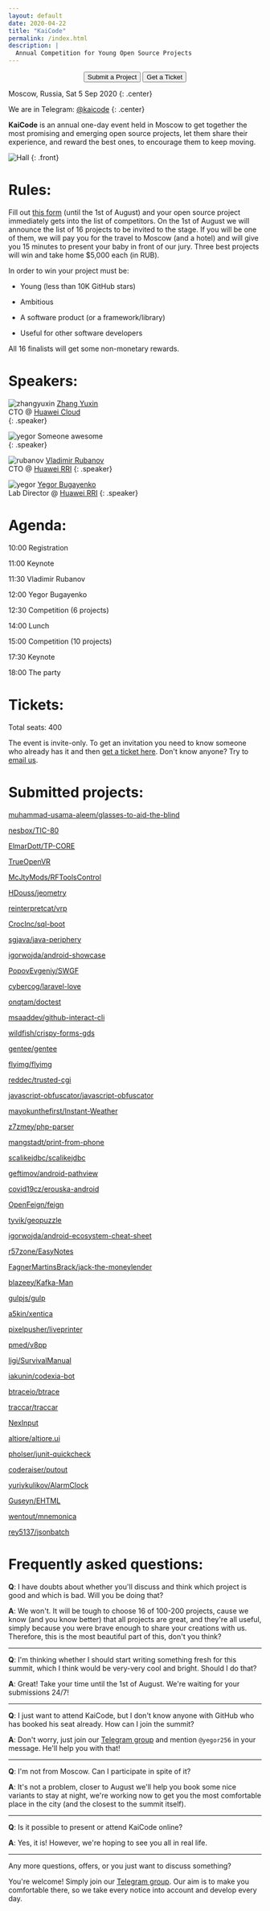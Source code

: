 ```yaml
---
layout: default
date: 2020-04-22
title: "KaiCode"
permalink: /index.html
description: |
  Annual Competition for Young Open Source Projects
---
```


<div style="text-align: center">
<form action="https://docs.google.com/forms/d/1Cp6MZKzloZ0dJWu22kRp0p2MthEvq3UHRW2W7zzSPUc" style="display: inline">
  <button type="submit">Submit a Project</button>
</form>
<form action="https://kaicode.timepad.ru/event/1317705/" style="display: inline">
  <button type="submit">Get a Ticket</button>
</form>
</div>

Moscow, Russia, Sat 5 Sep 2020
{: .center}

We are in Telegram: [@kaicode](https://t.me/kaicode)
{: .center}

**KaiCode** is an annual one-day event held in Moscow to
get together the most promising and emerging open
source projects, let them share their experience,
and reward the best ones, to encourage them to keep moving.

![Hall](/images/hall.jpg)
{: .front}

# Rules:

Fill out [this form](https://docs.google.com/forms/d/1Cp6MZKzloZ0dJWu22kRp0p2MthEvq3UHRW2W7zzSPUc)
(until the 1st of August)
and your open source project
immediately gets into the list of competitors. On the 1st of August
we will announce the list of 16 projects to be invited
to the stage. If you will be one of them, we will pay you for
the travel to Moscow (and a hotel) and will give you 15 minutes
to present your baby in front of our jury.
Three best projects will win and take home $5,000 each (in RUB).

In order to win your project must be:

  * Young (less than 10K GitHub stars)

  * Ambitious

  * A software product (or a framework/library)

  * Useful for other software developers

All 16 finalists will get some non-monetary rewards.

# Speakers:

![zhangyuxin](/images/zhangyuxin.jpg)
[Zhang Yuxin](https://www.huaweicloud.com/intl/en-us/news/building-a-smart-future-with-full-stack-innovation-for-the-cloud.html)
<br/>
CTO @ [Huawei Cloud](https://www.huaweicloud.com)
<br/>
{: .speaker}

![yegor](/images/face.jpg)
Someone awesome
<br/>
{: .speaker}

![rubanov](/images/rubanov.jpg)
[Vladimir Rubanov](https://www.rubanov.pro/)
<br/>
CTO @ [Huawei RRI](https://career.huawei.ru/rri/)
{: .speaker}

![yegor](https://www.yegor256.com/images/face-256x256.jpg)
[Yegor Bugayenko](https://www.yegor256.com)
<br/>
Lab Director @ [Huawei RRI](https://career.huawei.ru/rri/)
{: .speaker}

# Agenda:

10:00 Registration

11:00 Keynote

11:30 Vladimir Rubanov

12:00 Yegor Bugayenko

12:30 Competition (6 projects)

14:00 Lunch

15:00 Competition (10 projects)

17:30 Keynote

18:00 The party

# Tickets:

Total seats: 400

The event is invite-only. To get an invitation you need to know
someone who already has it and then
[get a ticket here](https://kaicode.timepad.ru/event/1317705/).
Don't know anyone? Try to
[email us](mailto:tickets@kaicode.org).

# Submitted projects:

[muhammad-usama-aleem/glasses-to-aid-the-blind](https://github.com/muhammad-usama-aleem/glasses-to-aid-the-blind)

[nesbox/TIC-80](https://github.com/nesbox/TIC-80)

[ElmarDott/TP-CORE](https://github.com/ElmarDott/TP-CORE)

[TrueOpenVR](https://github.com/TrueOpenVR)

[McJtyMods/RFToolsControl](https://github.com/McJtyMods/RFToolsControl)

[HDouss/jeometry](https://github.com/HDouss/jeometry)

[reinterpretcat/vrp](https://github.com/reinterpretcat/vrp)

[CrocInc/sql-boot](https://github.com/CrocInc/sql-boot)

[sgjava/java-periphery](https://github.com/sgjava/java-periphery)

[igorwojda/android-showcase](https://github.com/igorwojda/android-showcase)

[PopovEvgeniy/SWGF](https://github.com/PopovEvgeniy/SWGF)

[cybercog/laravel-love](https://github.com/cybercog/laravel-love)

[onqtam/doctest](https://github.com/onqtam/doctest)

[msaaddev/github-interact-cli](https://github.com/msaaddev/github-interact-cli)

[wildfish/crispy-forms-gds](https://github.com/wildfish/crispy-forms-gds)

[gentee/gentee](https://github.com/gentee/gentee)

[flyimg/flyimg](https://github.com/flyimg/flyimg)

[reddec/trusted-cgi](https://github.com/reddec/trusted-cgi)

[javascript-obfuscator/javascript-obfuscator](https://github.com/javascript-obfuscator/javascript-obfuscator)

[mayokunthefirst/Instant-Weather](https://github.com/mayokunthefirst/Instant-Weather)

[z7zmey/php-parser](https://github.com/z7zmey/php-parser)

[mangstadt/print-from-phone](https://github.com/mangstadt/print-from-phone)

[scalikejdbc/scalikejdbc](https://github.com/scalikejdbc/scalikejdbc)

[geftimov/android-pathview](https://github.com/geftimov/android-pathview)

[covid19cz/erouska-android](https://github.com/covid19cz/erouska-android)

[OpenFeign/feign](https://github.com/OpenFeign/feign)

[tyvik/geopuzzle](https://github.com/tyvik/geopuzzle)

[igorwojda/android-ecosystem-cheat-sheet](https://github.com/igorwojda/android-ecosystem-cheat-sheet)

[r57zone/EasyNotes](https://github.com/r57zone/EasyNotes)

[FagnerMartinsBrack/jack-the-moneylender](https://github.com/FagnerMartinsBrack/jack-the-moneylender)

[blazeey/Kafka-Man](https://github.com/blazeey/Kafka-Man)

[gulpjs/gulp](https://github.com/gulpjs/gulp)

[a5kin/xentica](https://github.com/a5kin/xentica)

[pixelpusher/liveprinter](https://github.com/pixelpusher/liveprinter)

[pmed/v8pp](https://github.com/pmed/v8pp)

[ligi/SurvivalManual](https://github.com/ligi/SurvivalManual)

[iakunin/codexia-bot](https://github.com/iakunin/codexia-bot)

[btraceio/btrace](https://github.com/btraceio/btrace)

[traccar/traccar](https://github.com/traccar/traccar)

[NexInput](https://github.com/NexInput)

[altiore/altiore.ui](https://github.com/altiore/altiore.ui)

[pholser/junit-quickcheck](https://github.com/pholser/junit-quickcheck)

[coderaiser/putout](https://github.com/coderaiser/putout)

[yuriykulikov/AlarmClock](https://github.com/yuriykulikov/AlarmClock)

[Guseyn/EHTML](https://github.com/Guseyn/EHTML)

[wentout/mnemonica](https://github.com/wentout/mnemonica)

[rey5137/jsonbatch](https://github.com/rey5137/jsonbatch)

# Frequently asked questions:

**Q**: I have doubts about whether you'll discuss and think which project is good
and which is bad. Will you be doing that?

**A**: We won't. It will be tough to choose 16 of 100-200 projects, cause we know
(and you know better) that all projects are great, and they're all useful, simply because you
were brave enough to share your creations with us. Therefore, this is the most beautiful part of
this, don't you think?

---

**Q**: I'm thinking whether I should start writing something fresh for this summit, which
I think would be very-very cool and bright. Should I do that?

**A**: Great! Take your time until the 1st of August. We're waiting for your submissions 24/7!

---

**Q**: I just want to attend KaiCode, but I don't know anyone with GitHub who has
booked his seat already. How can I join the summit?

**A**: Don't worry, just join our [Telegram group](https://t.me/kaicode) and mention `@yegor256`
in your message. He'll help you with that!

---

**Q**:  I'm not from Moscow. Can I participate in spite of it?

**A**:  It's not a problem, closer to August we'll help you book some nice variants to stay
at night, we're working now to get you the most comfortable place in the city
(and the closest to the summit itself).

---

**Q**:  Is it possible to present or attend KaiCode online?

**A**:  Yes, it is! However, we're hoping to see you all in real life.

---

Any more questions, offers, or you just want to discuss something?

You're welcome! Simply join our [Telegram group](https://t.me/kaicode). Our aim is to make you
comfortable there, so we take every notice into account and develop every day.
